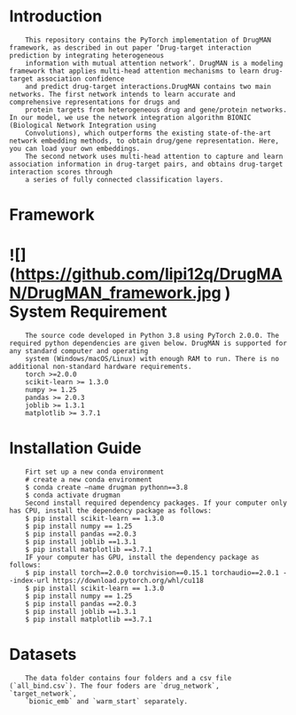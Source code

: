 Introduction
====
        This repository contains the PyTorch implementation of DrugMAN framework, as described in out paper ‘Drug-target interaction prediction by integrating heterogeneous 
        information with mutual attention network’. DrugMAN is a modeling framework that applies multi-head attention mechanisms to learn drug-target association confidence 
        and predict drug-target interactions.DrugMAN contains two main networks. The first network intends to learn accurate and comprehensive representations for drugs and 
        protein targets from heterogeneous drug and gene/protein networks. In our model, we use the network integration algorithm BIONIC (Biological Network Integration using 
        Convolutions), which outperforms the existing state-of-the-art network embedding methods, to obtain drug/gene representation. Here, you can load your own embeddings. 
        The second network uses multi-head attention to capture and learn association information in drug-target pairs, and obtains drug-target interaction scores through 
        a series of fully connected classification layers.
Framework
====
![]
(https://github.com/lipi12q/DrugMAN/DrugMAN_framework.jpg
) 
System Requirement
====
        The source code developed in Python 3.8 using PyTorch 2.0.0. The required python dependencies are given below. DrugMAN is supported for any standard computer and operating 
        system (Windows/macOS/Linux) with enough RAM to run. There is no additional non-standard hardware requirements.
        torch >=2.0.0
        scikit-learn >= 1.3.0
        numpy >= 1.25
        pandas >= 2.0.3
        joblib >= 1.3.1
        matplotlib >= 3.7.1
Installation Guide
====
        Firt set up a new conda environment
        # create a new conda environment
        $ conda create –name drugman pythonn==3.8
        $ conda activate drugman
        Second install required dependency packages. If your computer only has CPU, install the dependency package as follows:
        $ pip install scikit-learn == 1.3.0
        $ pip install numpy == 1.25
        $ pip install pandas ==2.0.3
        $ pip install joblib ==1.3.1
        $ pip install matplotlib ==3.7.1
        IF your computer has GPU, install the dependency package as follows:
        $ pip install torch==2.0.0 torchvision==0.15.1 torchaudio==2.0.1 --index-url https://download.pytorch.org/whl/cu118
        $ pip install scikit-learn == 1.3.0
        $ pip install numpy == 1.25
        $ pip install pandas ==2.0.3
        $ pip install joblib ==1.3.1
        $ pip install matplotlib ==3.7.1
Datasets
====
        The data folder contains four folders and a csv file (`all_bind.csv`). The four foders are `drug_network`, `target_network`, 
        `bionic_emb` and `warm_start` separately.






        
